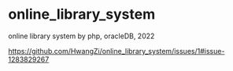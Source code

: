 # online_library_system
online library system by php, oracleDB, 2022


https://github.com/HwangZi/online_library_system/issues/1#issue-1283829267
